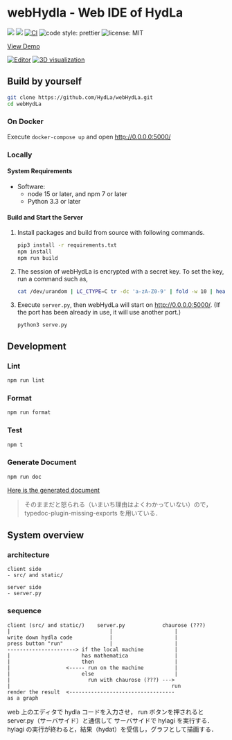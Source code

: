 # webHydla - Web IDE of HydLa

![](https://img.shields.io/badge/node->=17.0.0-brightgreen)
![](https://img.shields.io/badge/python->=3.3-blue)
[![CI](https://github.com/HydLa/webHydLa/workflows/CI/badge.svg)](https://github.com/HydLa/webHydLa/actions?query=workflow:CI)
![code style: prettier](https://img.shields.io/badge/code_style-prettier-ff69b4.svg?style=flat-square)
![license: MIT](https://img.shields.io/badge/license-MIT-blue)

[View Demo](http://webhydla.ueda.info.waseda.ac.jp)

[![Editor](https://user-images.githubusercontent.com/39757050/101180365-d3b45980-368e-11eb-8590-e4fb5bef7aae.png)](http://webhydla.ueda.info.waseda.ac.jp)
[![3D visualization](https://user-images.githubusercontent.com/39757050/101180368-d57e1d00-368e-11eb-970f-5f6fd012c1f5.png)](http://webhydla.ueda.info.waseda.ac.jp)

## Build by yourself

```sh
git clone https://github.com/HydLa/webHydLa.git
cd webHydLa
```

### On Docker

Execute `docker-compose up` and open <http://0.0.0.0:5000/>

### Locally

#### System Requirements

- Software:
  - node 15 or later, and npm 7 or later
  - Python 3.3 or later

#### Build and Start the Server

1. Install packages and build from source with following commands.
   ```sh
   pip3 install -r requirements.txt
   npm install
   npm run build
   ```
2. The session of webHydLa is encrypted with a secret key.
   To set the key, run a command such as,
   ```sh
   cat /dev/urandom | LC_CTYPE=C tr -dc 'a-zA-Z0-9' | fold -w 10 | head -1 > secret_key
   ```
3. Execute `server.py`, then webHydLa will start on <http://0.0.0.0:5000/>.
   (If the port has been already in use, it will use another port.)
   ```sh
   python3 serve.py
   ```

## Development

### Lint

```sh
npm run lint
```

### Format

```sh
npm run format
```

### Test

```sh
npm t
```

### Generate Document

```sh
npm run doc
```

[Here is the generated document](https://hydla.github.io/webHydLa/)

> そのままだと怒られる（いまいち理由はよくわかっていない）ので，
> typedoc-plugin-missing-exports を用いている．

## System overview

### architecture

```
client side
- src/ and static/

server side
- server.py
```

### sequence

```
client (src/ and static/)    server.py            chaurose (???)
|                                |                    |
write down hydla code            |                    |
press button "run"               |                    |
----------------------> if the local machine          |
|                       has mathematica               |
|                       then                          |
|                  <----- run on the machine          |
|                       else                          |
|                         run with chaurose (???) --->
|                                                    run
render the result  <----------------------------------
as a graph
```

web 上のエディタで hydla コードを入力させ，
run ボタンを押されると server.py（サーバサイド）と通信して
サーバサイドで hylagi を実行する．
hylagi の実行が終わると，結果（hydat）を受信し，グラフとして描画する．
